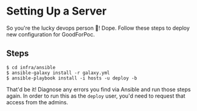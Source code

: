 # Setting Up a Server

So you're the lucky devops person :construction:! Dope. Follow these steps to deploy
new configuration for GoodForPoc.

## Steps

```shell
$ cd infra/ansible
$ ansible-galaxy install -r galaxy.yml
$ ansible-playbook install -i hosts -u deploy -b
```

That'd be it! Diagnose any errors you find via Ansible and run those steps again.
In order to run this as the `deploy` user, you'd need to request that access from
the admins.
